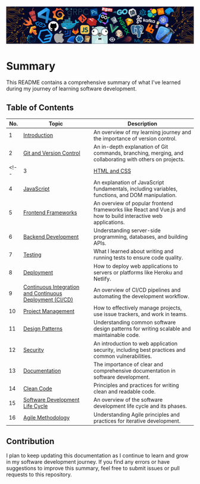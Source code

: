 ![](bannar.png)
# Summary
This README contains a comprehensive summary of what I've learned during my journey of learning software development.

## Table of Contents

| No. | Topic                                                       | Description                                                                                      |
|-----|-------------------------------------------------------------|--------------------------------------------------------------------------------------------------|
| 1   | [Introduction](./Introduction.md)                       | An overview of my learning journey and the importance of version control.                       |
| 2   | [Git and Version Control](./Git.md)  | An in-depth explanation of Git commands, branching, merging, and collaborating with others on projects. |
<!-- | 3   | [HTML and CSS](./02_html_and_css.md)                        | What I learned about building the structure and styling web pages using HTML and CSS.            |
| 4   | [JavaScript](./03_javascript.md)                            | An explanation of JavaScript fundamentals, including variables, functions, and DOM manipulation. |
| 5   | [Frontend Frameworks](./04_frontend_frameworks.md)         | An overview of popular frontend frameworks like React and Vue.js and how to build interactive web applications. |
| 6   |[Backend Development](./05_backend_development.md)          | Understanding server-side programming, databases, and building APIs.                             |
| 7   | [Testing](./07_testing.md)                                  | What I learned about writing and running tests to ensure code quality.                           |
| 8   | [Deployment](./08_deployment.md)                            | How to deploy web applications to servers or platforms like Heroku and Netlify.                  |
| 9   | [Continuous Integration and Continuous Deployment (CI/CD)](./09_ci_cd.md) | An overview of CI/CD pipelines and automating the development workflow.                         |
| 10  | [Project Management](./10_project_management.md)           | How to effectively manage projects, use issue trackers, and work in teams.                        |
| 11  | [Design Patterns](./11_design_patterns.md)                  | Understanding common software design patterns for writing scalable and maintainable code.        |
| 12  | [Security](./12_security.md)                                | An introduction to web application security, including best practices and common vulnerabilities. |
| 13  | [Documentation](./13_documentation.md)                      | The importance of clear and comprehensive documentation in software development.                 |
| 14  | [Clean Code](./14_clean_code.md)                            | Principles and practices for writing clean and readable code.                                     |
| 15  | [Software Development Life Cycle](./15_sdlc.md)             | An overview of the software development life cycle and its phases.                                |
| 16  | [Agile Methodology](./16_agile_methodology.md)              | Understanding Agile principles and practices for iterative development.                           | -->

## Contribution

I plan to keep updating this documentation as I continue to learn and grow in my software development journey. If you find any errors or have suggestions to improve this summary, feel free to submit issues or pull requests to this repository.

